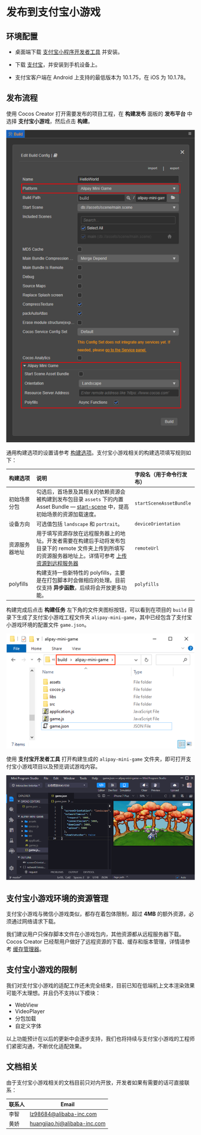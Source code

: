 # 发布到支付宝小游戏

## 环境配置

- 桌面端下载 [支付宝小程序开发者工具](https://render.alipay.com/p/f/fd-jwq8nu2a/pages/home/index.html) 并安装。

- 下载 [支付宝](https://mobile.alipay.com/index.htm)，并安装到手机设备上。

- 支付宝客户端在 Android 上支持的最低版本为 10.1.75，在 iOS 为 10.1.78。

## 发布流程

使用 Cocos Creator 打开需要发布的项目工程，在 **构建发布** 面板的 **发布平台** 中选择 **支付宝小游戏**，然后点击 **构建**。

![build option](./publish-alipay-mini-game/build_option.png)

通用构建选项的设置请参考 [构建选项](build-options.md)。支付宝小游戏相关的构建选项填写规则如下：

| 构建选项 | 说明 | 字段名（用于命令行发布） |
| :-- | :-- | :-- |
| 初始场景分包 | 勾选后，首场景及其相关的依赖资源会被构建到发布包目录 `assets` 下的内置 Asset Bundle — [start-scene](../../asset/bundle.md#%E5%86%85%E7%BD%AE-asset-bundle) 中，提高初始场景的资源加载速度。 | `startSceneAssetBundle` |
| 设备方向 | 可选值包括 `landscape` 和 `portrait`。| `deviceOrientation` |
| 资源服务器地址 | 用于填写资源存放在远程服务器上的地址。开发者需要在构建后手动将发布包目录下的 remote 文件夹上传到所填写的资源服务器地址上。详情可参考 [上传资源到远程服务器](../../asset/cache-manager.md) | `remoteUrl` |
| polyfills | 构建支持一些新特性的 polyfills，主要是在打包脚本时会做相应的处理。目前仅支持 **异步函数**，后续将会开放更多功能。| `polyfills` |

构建完成后点击 **构建任务** 左下角的文件夹图标按钮，可以看到在项目的 `build` 目录下生成了支付宝小游戏工程文件夹 `alipay-mini-game`，其中已经包含了支付宝小游戏环境的配置文件 `game.json`。

![build](./publish-alipay-mini-game/build.png)

使用 **支付宝开发者工具** 打开构建生成的 `alipay-mini-game` 文件夹，即可打开支付宝小游戏项目以及预览调试游戏内容。

![preview](./publish-alipay-mini-game/preview.png)

## 支付宝小游戏环境的资源管理

支付宝小游戏与微信小游戏类似，都存在着包体限制，超过 **4MB** 的额外资源，必须通过网络请求下载。

我们建议用户只保存脚本文件在小游戏包内，其他资源都从远程服务器下载。Cocos Creator 已经帮用户做好了远程资源的下载、缓存和版本管理，详情请参考 [缓存管理器](../../asset/cache-manager.md)。

## 支付宝小游戏的限制

我们对支付宝小游戏的适配工作还未完全结束，目前已知在低端机上文本渲染效果可能不太理想。并且仍不支持以下模块：

- WebView
- VideoPlayer
- 分包加载
- 自定义字体

以上功能预计在以后的更新中会逐步支持，我们也将持续与支付宝小游戏的工程师们紧密沟通，不断优化适配效果。

## 文档相关

由于支付宝小游戏相关的文档目前只对内开放，开发者如果有需要的话可直接联系：

| 联系人  | Email |
| ---- | ---- |
| 李智 | lz98684@alibaba-inc.com      |
| 黄娇 | huangjiao.hj@alibaba-inc.com |
